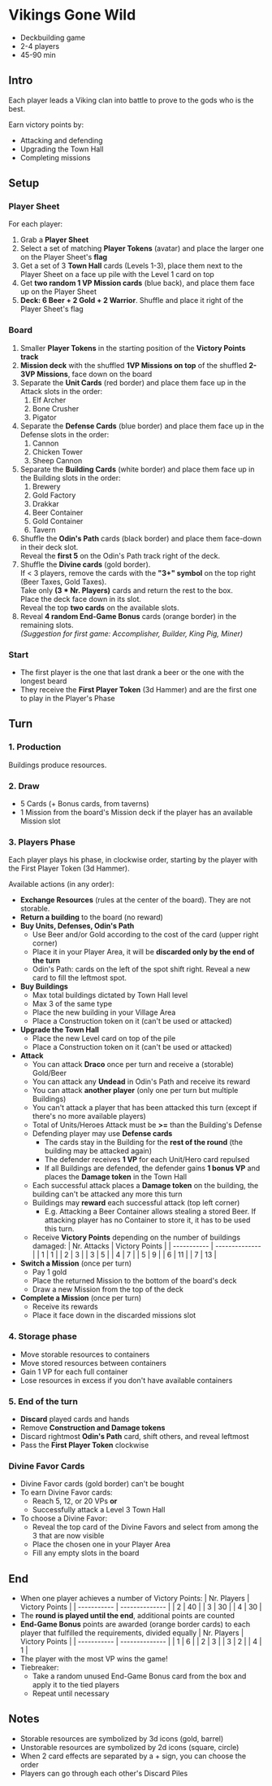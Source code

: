 # Vikings Gone Wild

- Deckbuilding game
- 2-4 players
- 45-90 min

## Intro

Each player leads a Viking clan into battle to prove to the gods who is the best.

Earn victory points by:
- Attacking and defending
- Upgrading the Town Hall
- Completing missions

## Setup

### Player Sheet

For each player:

1. Grab a **Player Sheet**
1. Select a set of matching **Player Tokens** (avatar) and place the larger one on the Player Sheet's **flag**
1. Get a set of 3 **Town Hall** cards (Levels 1-3), place them next to the Player Sheet on a face up pile with the Level 1 card on top
1. Get **two random 1 VP Mission cards** (blue back), and place them face up on the Player Sheet
1. **Deck: 6 Beer + 2 Gold + 2 Warrior**. Shuffle and place it right of the Player Sheet's flag

### Board

1. Smaller **Player Tokens** in the starting position of the **Victory Points track**
1. **Mission deck** with the shuffled **1VP Missions on top** of the shuffled **2-3VP Missions**, face down on the board
1. Separate the **Unit Cards** (red border) and place them face up in the Attack slots in the order:
   1. Elf Archer
   2. Bone Crusher
   3. Pigator
1. Separate the **Defense Cards** (blue border) and place them face up in the Defense slots in the order:  
   1. Cannon
   1. Chicken Tower
   1. Sheep Cannon
1. Separate the **Building Cards** (white border) and place them face up in the Building slots in the order:
   1. Brewery
   1. Gold Factory
   1. Drakkar
   1. Beer Container
   1. Gold Container
   1. Tavern
1. Shuffle the **Odin's Path** cards (black border) and place them face-down in their deck slot.  
   Reveal the **first 5** on the Odin's Path track right of the deck.
1. Shuffle the **Divine cards** (gold border).  
   If < 3 players, remove the cards with the **"3+" symbol** on the top right (Beer Taxes, Gold Taxes).  
   Take only **(3 * Nr. Players)** cards and return the rest to the box.  
   Place the deck face down in its slot.  
   Reveal the top **two cards** on the available slots.  
1. Reveal **4 random End-Game Bonus** cards (orange border) in the remaining slots.  
   *(Suggestion for first game: Accomplisher, Builder, King Pig, Miner)*

### Start

- The first player is the one that last drank a beer or the one with the longest beard
- They receive the **First Player Token** (3d Hammer) and are the first one to play in the Player's Phase

## Turn

### 1. Production

Buildings produce resources.

### 2. Draw
 - 5 Cards (+ Bonus cards, from taverns)
 - 1 Mission from the board's Mission deck if the player has an available Mission slot

### 3. Players Phase

Each player plays his phase, in clockwise order, starting by the player with the First Player Token (3d Hammer).

Available actions (in any order):

- **Exchange Resources** (rules at the center of the board). They are not storable.
- **Return a building** to the board (no reward)
- **Buy Units, Defenses, Odin's Path**
  - Use Beer and/or Gold according to the cost of the card (upper right corner)
  - Place it in your Player Area, it will be **discarded only by the end of the turn**
  - Odin's Path: cards on the left of the spot shift right. Reveal a new card to fill the leftmost spot.
- **Buy Buildings**
  - Max total buildings dictated by Town Hall level
  - Max 3 of the same type
  - Place the new building in your Village Area
  - Place a Construction token on it (can't be used or attacked)
- **Upgrade the Town Hall**
  - Place the new Level card on top of the pile
  - Place a Construction token on it (can't be used or attacked)
- **Attack**
  - You can attack **Draco** once per turn and receive a (storable) Gold/Beer
  - You can attack any **Undead** in Odin's Path and receive its reward
  - You can attack **another player** (only one per turn but multiple Buildings)
  - You can't attack a player that has been attacked this turn (except if there's no more available players)
  - Total of Units/Heroes Attack must be **>=** than the Building's Defense
  - Defending player may use **Defense cards**
    - The cards stay in the Building for the **rest of the round** (the building may be attacked again)
    - The defender receives **1 VP** for each Unit/Hero card repulsed
    - If all Buildings are defended, the defender gains **1 bonus VP** and places the **Damage token** in the Town Hall
  - Each successful attack places a **Damage token** on the building, the building can't be attacked any more this turn
  - Buildings may **reward** each successful attack (top left corner)
    - E.g. Attacking a Beer Container allows stealing a stored Beer. If attacking player has no Container to store it, it
      has to be used this turn.
  - Receive **Victory Points** depending on the number of buildings damaged:
    | Nr. Attacks | Victory Points |
    | ----------- | -------------- |
    | 1           | 1              |
    | 2           | 3              |
    | 3           | 5              |
    | 4           | 7              |
    | 5           | 9              |
    | 6           | 11             |
    | 7           | 13             |
- **Switch a Mission** (once per turn)
  - Pay 1 gold
  - Place the returned Mission to the bottom of the board's deck
  - Draw a new Mission from the top of the deck
- **Complete a Mission** (once per turn)
  - Receive its rewards
  - Place it face down in the discarded missions slot

### 4. Storage phase

- Move storable resources to containers
- Move stored resources between containers
- Gain 1 VP for each full container
- Lose resources in excess if you don't have available containers

### 5. End of the turn

- **Discard** played cards and hands
- Remove **Construction and Damage tokens**
- Discard rightmost **Odin's Path** card, shift others, and reveal leftmost
- Pass the **First Player Token** clockwise

### Divine Favor Cards

- Divine Favor cards (gold border) can't be bought
- To earn Divine Favor cards:
  - Reach 5, 12, or 20 VPs **or**
  - Successfully attack a Level 3 Town Hall
- To choose a Divine Favor:
  - Reveal the top card of the Divine Favors and select from among the 3 that are now visible
  - Place the chosen one in your Player Area
  - Fill any empty slots in the board

## End

- When one player achieves a number of Victory Points:
  | Nr. Players | Victory Points |
  | ----------- | -------------- |
  | 2           | 40             |
  | 3           | 30             |
  | 4           | 30             |
- The **round is played until the end**, additional points are counted
- **End-Game Bonus** points are awarded (orange border cards) to each player that fulfilled the requirements, divided equally
  | Nr. Players | Victory Points |
  | ----------- | -------------- |
  | 1           | 6              |
  | 2           | 3              |
  | 3           | 2              |
  | 4           | 1              |
- The player with the most VP wins the game!
- Tiebreaker:
  - Take a random unused End-Game Bonus card from the box and apply it to the tied players
  - Repeat until necessary

## Notes

- Storable resources are symbolized by 3d icons (gold, barrel)
- Unstorable resources are symbolized by 2d icons (square, circle)
- When 2 card effects are separated by a + sign, you can choose the order
- Players can go through each other's Discard Piles
